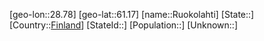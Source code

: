 ﻿---
location: [61.17,28.78]
type: City
tags:
- geo/City


SpocWebEntityId: 33833
isDeleted: false
confidential: public

---
[geo-lon::28.78]
[geo-lat::61.17]
[name::Ruokolahti]
[State::]
[Country::[Finland](geo/Continent/Europe/Finland.md)]
[StateId::]
[Population::]
[Unknown::]

